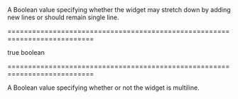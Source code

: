 <!--**
/*-------------------------------------------
    Auto-generated file. Do not modify.
-------------------------------------------

**-->
<!--d-->A Boolean value specifying whether the widget may stretch down by adding new lines or should remain single line.<!--/d-->
===========================================================================
<!--default-->true<!--/default-->
<!--type-->boolean<!--/type-->
===========================================================================

<!--shortDescription-->
A Boolean value specifying whether or not the widget is multiline. 
<!--/shortDescription-->

<!--fullDescription-->

<!--/fullDescription-->